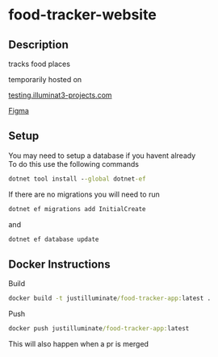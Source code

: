 # food-tracker-website

## Description

tracks food places

temporarily hosted on

[testing.illuminat3-projects.com](https://testing.illuminat3-projects.com/)

[Figma](https://www.figma.com/design/a3hzwtwUk5RaBwgxa2acdW/FoodTracker)

## Setup

You may need to setup a database if you havent already  
To do this use the following commands

```bat
dotnet tool install --global dotnet-ef
```

If there are no migrations you will need to run

``` bat
dotnet ef migrations add InitialCreate
```

and

``` bat
dotnet ef database update
```

## Docker Instructions

Build

``` bat 
docker build -t justilluminate/food-tracker-app:latest .
```

Push 

``` bat 
docker push justilluminate/food-tracker-app:latest
```

This will also happen when a pr is merged
